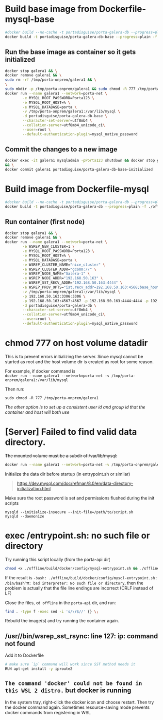 
# Build base image from Dockerfile-mysql-base
```bash
#docker build --no-cache -t portadisguise/porta-galera-db --progress=plain -f ./offline/build/docker/Dockerfile-mysql-base .
docker build -t portadisguise/porta-galera-db-base --progress=plain -f ./offline/build/docker/Dockerfile-mysql-base .
```

## Run the base image as container so it gets initialized 
```bash
docker stop galera1 && \
docker remove galera1 && \
sudo rm -rf /tmp/porta-onprem/galera1 && \
\
sudo mkdir -p /tmp/porta-onprem/galera1 && sudo chmod -R 777 /tmp/porta-onprem/galera1 && \
docker run --name galera1 --network=porta-net \
        -e MYSQL_ROOT_PASSWORD=Porta123 \
        -e MYSQL_ROOT_HOST=% \
        -e MYSQL_DATABASE=porta \
        -v /tmp/porta-onprem/galera1:/var/lib/mysql \
        -d portadisguise/porta-galera-db-base \
        --character-set-server=utf8mb4 \
        --collation-server=utf8mb4_unicode_ci\
        --user=root \
        --default-authentication-plugin=mysql_native_password
```


## Commit the changes to a new image
```bash
docker exec -it galera1 mysqladmin -pPorta123 shutdown && docker stop galera1 \
&& \
docker commit galera1 portadisguise/porta-galera-db-base-initialized
```

# Build image from Dockerfile-mysql
```bash
#docker build --no-cache -t portadisguise/porta-galera-db --progress=plain -f ./offline/build/docker/Dockerfile-mysql .
docker build -t portadisguise/porta-galera-db --progress=plain -f ./offline/build/docker/Dockerfile-mysql .
```

## Run container (first node)
```bash
docker stop galera1 && \
docker remove galera1 && \
docker run --name galera1 --network=porta-net \
        -e WSREP_NEW_CLUSTER=1 \
        -e MYSQL_ROOT_PASSWORD=Porta123 \
        -e MYSQL_ROOT_HOST=% \
        -e MYSQL_DATABASE=porta \
        -e WSREP_CLUSTER_NAME="nice_cluster" \
        -e WSREP_CLUSTER_ADDR="gcomm://" \
        -e WSREP_NODE_NAME="Galera-1" \
        -e WSREP_NODE_ADDR="192.168.50.163" \
        -e WSREP_SST_RECV_ADDR="192.168.50.163:4444" \
        -e WSREP_PROV_OPTS="ist.recv_addr=192.168.50.163:4568;base_host=192.168.50.163;debug=yes" \
        -v /tmp/porta-onprem/galera1:/var/lib/mysql \
        -p 192.168.50.163:3306:3306 \
        -p 192.168.50.163:4567:4567 -p 192.168.50.163:4444:4444 -p 192.168.50.163:4568:4568 \
        -d portadisguise/porta-galera-db \
        --character-set-server=utf8mb4 \
        --collation-server=utf8mb4_unicode_ci\
        --user=root \
        --default-authentication-plugin=mysql_native_password
```

# chmod 777 on host volume datadir
This is to prevent errors initializing the server. Since mysql cannot be started as root and the host volume dir is created as root for some reason. 

For example, if docker command is   
`docker run --name galera1 --network=porta-net -v /tmp/porta-onprem/galera1:/var/lib/mysql`  

Then run:
```
sudo chmod -R 777 /tmp/porta-onprem/galera1
```

_The other option is to set up a consistent user id and group id that the container and host will both use_ 


# [Server] Failed to find valid data directory.
~~The mounted volume must be a subdir of /var/lib/mysql:~~
```bash
docker run --name galera1 --network=porta-net -v /tmp/porta-onprem/galera1:/var/lib/mysql/node-data
```

Initialize the data dir before startup (in entrypoint.sh or similar)
> https://dev.mysql.com/doc/refman/8.0/en/data-directory-initialization.html

Make sure the root password is set and permissions flushed during the init scripts
```
mysqld --initialize-insecure --init-file=/path/to/script.sh
mysqld --daemonize
```


# exec /entrypoint.sh: no such file or directory

Try running this script locally (from the porta-api dir)
```bash
chmod +x ./offline/build/docker/config/mysql-entrypoint.sh && ./offline/build/docker/config/mysql-entrypoint.sh
```

If the result is `-bash: ./offline/build/docker/config/mysql-entrypoint.sh: /bin/bash^M: bad interpreter: No such file or directory`, then the problem is actually that the file line endings are incorrect (CRLF instead of LF)

Close the files, `cd offline` in the `porta-api` dir, and run:
```bash
find . -type f -exec sed -i 's/\r$//' {} \;
```

Rebuild the image(s) and try running the container again.

## /usr//bin/wsrep_sst_rsync: line 127: ip: command not found
Add it to Dockerfile
```bash
# make sure `ip` command will work since SST method needs it
RUN apt-get install -y iproute2
```

## `The command 'docker' could not be found in this WSL 2 distro.` but docker is running
In the system tray, right-click the docker icon and choose restart. Then try the docker command again. Sometimes resource-saving mode prevents docker commands from registering in WSL

